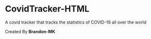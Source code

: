 # CovidTracker-HTML
A covid tracker that tracks the statistics of COVID-19 all over the world

Created By **Brandon-MK**
